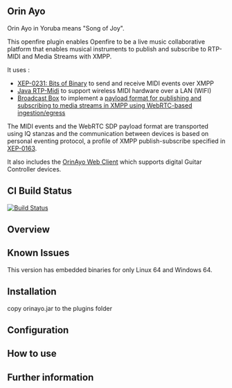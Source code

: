 ## Orin Ayo
Orin Ayo in Yoruba means "Song of Joy". 

This openfire plugin enables Openfire to be a live music collaborative platform that enables musical instruments to publish and subscribe to RTP-MIDI and Media Streams with XMPP. 

It uses :
- [XEP-0231: Bits of Binary](https://xmpp.org/extensions/xep-0231.html) to send and receive MIDI events over XMPP
- [Java RTP-Midi](https://github.com/LeovR/rtp-midi) to support wireless MIDI hardware over a LAN (WIFI)
- [Broadcast Box](https://github.com/Glimesh/broadcast-box) to implement a [payload format for publishing and subscribing to media streams in XMPP using WebRTC-based ingestion/egress](https://igniterealtime.github.io/openfire-orinayo-plugin/xep)

The MIDI events and the WebRTC SDP payload format are transported using IQ stanzas and the communication between devices is based on personal eventing protocol, a profile of XMPP publish-subscribe specified in [XEP-0163](https://xmpp.org/extensions/xep-0163.html).

It also includes the [OrinAyo Web Client](https://github.com/Jus-Be/orin-ayo) which supports digital Guitar Controller devices.

## CI Build Status

[![Build Status](https://github.com/igniterealtime/openfire-orinayo-plugin/workflows/Java%20CI/badge.svg)](https://github.com/igniterealtime/openfire-orinayo-plugin/actions)

## Overview

## Known Issues

This version has embedded binaries for only Linux 64 and Windows 64.

## Installation

copy orinayo.jar to the plugins folder

## Configuration


## How to use

## Further information




